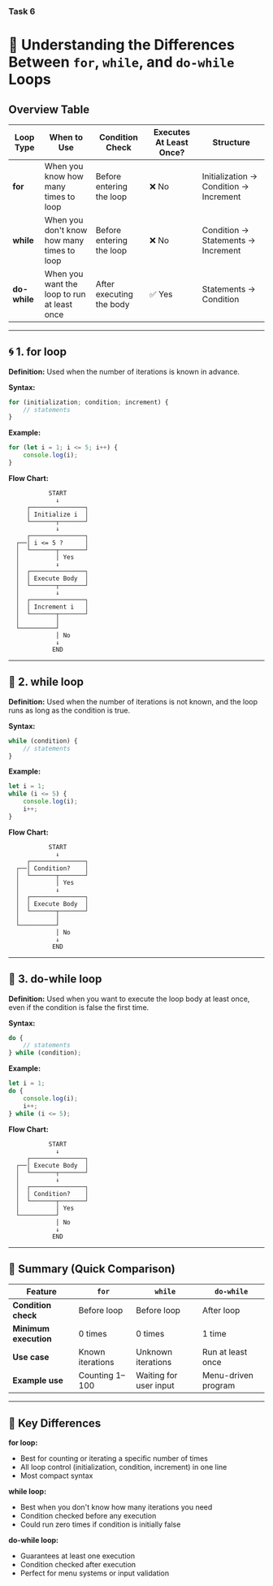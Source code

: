 ### Task 6
# 🧠 Understanding the Differences Between `for`, `while`, and `do-while` Loops

## Overview Table

| Loop Type | When to Use | Condition Check | Executes At Least Once? | Structure |
|-----------|-------------|-----------------|-------------------------|-----------|
| **for** | When you know how many times to loop | Before entering the loop | ❌ No | Initialization → Condition → Increment |
| **while** | When you don't know how many times to loop | Before entering the loop | ❌ No | Condition → Statements → Increment |
| **do-while** | When you want the loop to run at least once | After executing the body | ✅ Yes | Statements → Condition |

---

## 🌀 1. for loop

**Definition:** Used when the number of iterations is known in advance.

**Syntax:**
```javascript
for (initialization; condition; increment) {
    // statements
}
```

**Example:**
```javascript
for (let i = 1; i <= 5; i++) {
    console.log(i);
}
```

**Flow Chart:**
```
           START
             ↓
     ┌───────────────┐
     │ Initialize i  │
     └───────┬───────┘
             ↓
     ┌───────────────┐
  ┌──│ i <= 5 ?      │
  │  └───────┬───────┘
  │          │ Yes
  │          ↓
  │  ┌───────────────┐
  │  │ Execute Body  │
  │  └───────┬───────┘
  │          ↓
  │  ┌───────────────┐
  │  │ Increment i   │
  │  └───────┬───────┘
  │          │
  └──────────┘
             │ No
             ↓
            END
```

---

## 🔁 2. while loop

**Definition:** Used when the number of iterations is not known, and the loop runs as long as the condition is true.

**Syntax:**
```javascript
while (condition) {
    // statements
}
```

**Example:**
```javascript
let i = 1;
while (i <= 5) {
    console.log(i);
    i++;
}
```

**Flow Chart:**
```
           START
             ↓
     ┌───────────────┐
  ┌──│ Condition?    │
  │  └───────┬───────┘
  │          │ Yes
  │          ↓
  │  ┌───────────────┐
  │  │ Execute Body  │
  │  └───────┬───────┘
  │          │
  └──────────┘
             │ No
             ↓
            END
```

---

## 🔂 3. do-while loop

**Definition:** Used when you want to execute the loop body at least once, even if the condition is false the first time.

**Syntax:**
```javascript
do {
    // statements
} while (condition);
```

**Example:**
```javascript
let i = 1;
do {
    console.log(i);
    i++;
} while (i <= 5);
```

**Flow Chart:**
```
           START
             ↓
     ┌───────────────┐
  ┌──│ Execute Body  │
  │  └───────┬───────┘
  │          ↓
  │  ┌───────────────┐
  │  │ Condition?    │
  │  └───────┬───────┘
  │          │ Yes
  └──────────┘
             │ No
             ↓
            END
```

---

## 🧾 Summary (Quick Comparison)

| Feature | `for` | `while` | `do-while` |
|---------|-------|---------|------------|
| **Condition check** | Before loop | Before loop | After loop |
| **Minimum execution** | 0 times | 0 times | 1 time |
| **Use case** | Known iterations | Unknown iterations | Run at least once |
| **Example use** | Counting 1–100 | Waiting for user input | Menu-driven program |

---

## 🎯 Key Differences

**for loop:**
- Best for counting or iterating a specific number of times
- All loop control (initialization, condition, increment) in one line
- Most compact syntax

**while loop:**
- Best when you don't know how many iterations you need
- Condition checked before any execution
- Could run zero times if condition is initially false

**do-while loop:**
- Guarantees at least one execution
- Condition checked after execution
- Perfect for menu systems or input validation
